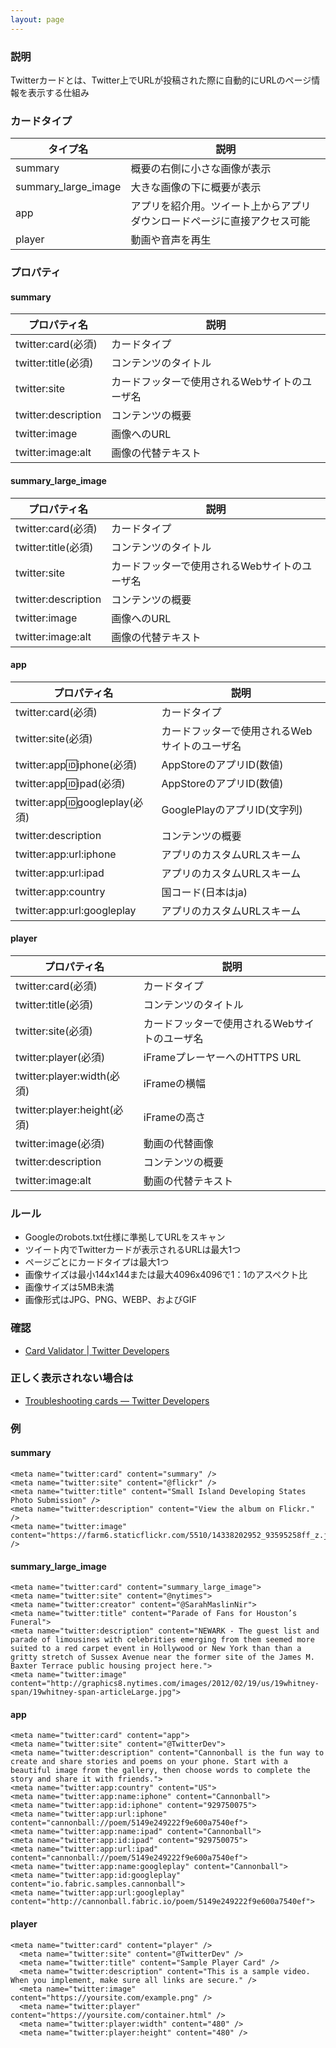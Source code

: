 ```yaml
---
layout: page
---
```


### 説明

Twitterカードとは、Twitter上でURLが投稿された際に自動的にURLのページ情報を表示する仕組み

### カードタイプ

| タイプ名            | 説明                                                                     |
| ------------------- | ------------------------------------------------------------------------ |
| summary             | 概要の右側に小さな画像が表示                                             |
| summary_large_image | 大きな画像の下に概要が表示                                               |
| app                 | アプリを紹介用。ツイート上からアプリダウンロードページに直接アクセス可能 |
| player              | 動画や音声を再生                                                         |

### プロパティ

#### summary

| プロパティ名        | 説明                                            |
| ------------------- | ----------------------------------------------- |
| twitter:card(必須)  | カードタイプ                                    |
| twitter:title(必須) | コンテンツのタイトル                            |
| twitter:site        | カードフッターで使用されるWebサイトのユーザ名 |
| twitter:description | コンテンツの概要                                |
| twitter:image       | 画像へのURL                                    |
| twitter:image:alt   | 画像の代替テキスト                              |

#### summary_large_image

| プロパティ名        | 説明                                            |
| ------------------- | ----------------------------------------------- |
| twitter:card(必須)  | カードタイプ                                    |
| twitter:title(必須) | コンテンツのタイトル                            |
| twitter:site        | カードフッターで使用されるWebサイトのユーザ名 |
| twitter:description | コンテンツの概要                                |
| twitter:image       | 画像へのURL                                    |
| twitter:image:alt   | 画像の代替テキスト                              |

#### app

| プロパティ名                    | 説明                                            |
| ------------------------------- | ----------------------------------------------- |
| twitter:card(必須)              | カードタイプ                                    |
| twitter:site(必須)              | カードフッターで使用されるWebサイトのユーザ名 |
| twitter:app:id:iphone(必須)     | AppStoreのアプリID(数値)                      |
| twitter:app:id:ipad(必須)       | AppStoreのアプリID(数値)                      |
| twitter:app:id:googleplay(必須) | GooglePlayのアプリID(文字列)                  |
| twitter:description             | コンテンツの概要                                |
| twitter:app:url:iphone          | アプリのカスタムURLスキーム                   |
| twitter:app:url:ipad            | アプリのカスタムURLスキーム                   |
| twitter:app:country             | 国コード(日本はja)                             |
| twitter:app:url:googleplay      | アプリのカスタムURLスキーム                   |

#### player

| プロパティ名                | 説明                                            |
| --------------------------- | ----------------------------------------------- |
| twitter:card(必須)          | カードタイプ                                    |
| twitter:title(必須)         | コンテンツのタイトル                            |
| twitter:site(必須)          | カードフッターで使用されるWebサイトのユーザ名 |
| twitter:player(必須)        | iFrameプレーヤーへのHTTPS URL                 |
| twitter:player:width(必須)  | iFrameの横幅                                   |
| twitter:player:height(必須) | iFrameの高さ                                   |
| twitter:image(必須)         | 動画の代替画像                                  |
| twitter:description         | コンテンツの概要                                |
| twitter:image:alt           | 動画の代替テキスト                              |

### ルール

- Googleのrobots.txt仕様に準拠してURLをスキャン
- ツイート内でTwitterカードが表示されるURLは最大1つ
- ページごとにカードタイプは最大1つ
- 画像サイズは最小144x144または最大4096x4096で1：1のアスペクト比
- 画像サイズは5MB未満
- 画像形式はJPG、PNG、WEBP、およびGIF

### 確認

- [Card Validator \| Twitter Developers](https://cards-dev.twitter.com/validator)

### 正しく表示されない場合は

- [Troubleshooting cards — Twitter Developers](https://developer.twitter.com/en/docs/tweets/optimize-with-cards/guides/troubleshooting-cards)

### 例

#### summary

    <meta name="twitter:card" content="summary" />
    <meta name="twitter:site" content="@flickr" />
    <meta name="twitter:title" content="Small Island Developing States Photo Submission" />
    <meta name="twitter:description" content="View the album on Flickr." />
    <meta name="twitter:image" content="https://farm6.staticflickr.com/5510/14338202952_93595258ff_z.jpg" />

#### summary_large_image

    <meta name="twitter:card" content="summary_large_image">
    <meta name="twitter:site" content="@nytimes">
    <meta name="twitter:creator" content="@SarahMaslinNir">
    <meta name="twitter:title" content="Parade of Fans for Houston’s Funeral">
    <meta name="twitter:description" content="NEWARK - The guest list and parade of limousines with celebrities emerging from them seemed more suited to a red carpet event in Hollywood or New York than than a gritty stretch of Sussex Avenue near the former site of the James M. Baxter Terrace public housing project here.">
    <meta name="twitter:image" content="http://graphics8.nytimes.com/images/2012/02/19/us/19whitney-span/19whitney-span-articleLarge.jpg">

#### app

    <meta name="twitter:card" content="app">
    <meta name="twitter:site" content="@TwitterDev">
    <meta name="twitter:description" content="Cannonball is the fun way to create and share stories and poems on your phone. Start with a beautiful image from the gallery, then choose words to complete the story and share it with friends.">
    <meta name="twitter:app:country" content="US">
    <meta name="twitter:app:name:iphone" content="Cannonball">
    <meta name="twitter:app:id:iphone" content="929750075">
    <meta name="twitter:app:url:iphone" content="cannonball://poem/5149e249222f9e600a7540ef">
    <meta name="twitter:app:name:ipad" content="Cannonball">
    <meta name="twitter:app:id:ipad" content="929750075">
    <meta name="twitter:app:url:ipad" content="cannonball://poem/5149e249222f9e600a7540ef">
    <meta name="twitter:app:name:googleplay" content="Cannonball">
    <meta name="twitter:app:id:googleplay" content="io.fabric.samples.cannonball">
    <meta name="twitter:app:url:googleplay" content="http://cannonball.fabric.io/poem/5149e249222f9e600a7540ef">

#### player

    <meta name="twitter:card" content="player" />
      <meta name="twitter:site" content="@TwitterDev" />
      <meta name="twitter:title" content="Sample Player Card" />
      <meta name="twitter:description" content="This is a sample video. When you implement, make sure all links are secure." />
      <meta name="twitter:image" content="https://yoursite.com/example.png" />
      <meta name="twitter:player" content="https://yoursite.com/container.html" />
      <meta name="twitter:player:width" content="480" />
      <meta name="twitter:player:height" content="480" />
